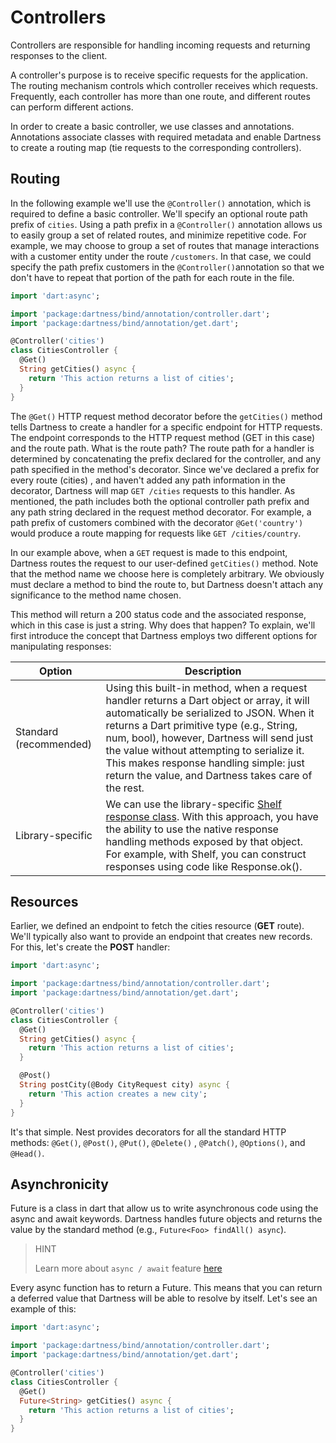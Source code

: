 # Controllers

Controllers are responsible for handling incoming requests and returning responses to the client.

A controller's purpose is to receive specific requests for the application. The routing mechanism controls which
controller receives which requests. Frequently, each controller has more than one route, and different routes can
perform different actions.

In order to create a basic controller, we use classes and annotations. Annotations associate classes with required
metadata and enable Dartness to create a routing map (tie requests to the corresponding controllers).

## Routing

In the following example we'll use the `@Controller()` annotation, which is required to define a basic controller.
We'll
specify an optional route path prefix of `cities`. Using a path prefix in a `@Controller()` annotation
allows us to easily group a set of related routes, and minimize repetitive code. For example, we may choose to group a
set of routes that manage interactions with a customer entity under the route `/customers`. In that case, we could
specify the path prefix customers in the `@Controller()`annotation so that we don't have to repeat that portion of the
path for each route in the file.

```dart
import 'dart:async';

import 'package:dartness/bind/annotation/controller.dart';
import 'package:dartness/bind/annotation/get.dart';

@Controller('cities')
class CitiesController {
  @Get()
  String getCities() async {
    return 'This action returns a list of cities';
  }
}
```

The `@Get()` HTTP request method decorator before the `getCities()` method tells Dartness to create a handler for a
specific
endpoint for HTTP requests. The endpoint corresponds to the HTTP request method (GET in this case) and the route path.
What is the route path? The route path for a handler is determined by concatenating the prefix declared for
the controller, and any path specified in the method's decorator. Since we've declared a prefix for every route (cities)
,
and haven't added any path information in the decorator, Dartness will map `GET /cities` requests to this handler. As
mentioned,
the path includes both the optional controller path prefix and any path string declared in the request method decorator.
For example, a path prefix of customers combined with the decorator `@Get('country')` would produce a route mapping for
requests like `GET /cities/country`.

In our example above, when a `GET` request is made to this endpoint, Dartness routes the request to our user-defined
`getCities()` method. Note that the method name we choose here is completely arbitrary. We obviously must declare a
method to bind the route to, but Dartness doesn't attach any significance to the method name chosen.

This method will return a 200 status code and the associated response, which in this case is just a string. Why does
that happen? To explain, we'll first introduce the concept that Dartness employs two different options for manipulating
responses:

| Option                 | Description                                                                                                                                                                                                                                                                                                                                                                      |
|------------------------|----------------------------------------------------------------------------------------------------------------------------------------------------------------------------------------------------------------------------------------------------------------------------------------------------------------------------------------------------------------------------------|
| Standard (recommended) | Using this built-in method, when a request handler returns a Dart object or array, it will automatically be serialized to JSON. When it returns a Dart primitive type (e.g., String, num, bool), however, Dartness will send just the value without attempting to serialize it. This makes response handling simple: just return the value, and Dartness takes care of the rest. |
| Library-specific       | We can use the library-specific [Shelf response class](https://pub.dev/documentation/shelf/latest/shelf/Response-class.html). With this approach, you have the ability to use the native response handling methods exposed by that object. For example, with Shelf, you can construct responses using code like Response.ok().                                                   |

## Resources

Earlier, we defined an endpoint to fetch the cities resource (**GET** route). We'll typically also want to provide an
endpoint
that creates new records. For this, let's create the **POST** handler:

```dart
import 'dart:async';

import 'package:dartness/bind/annotation/controller.dart';
import 'package:dartness/bind/annotation/get.dart';

@Controller('cities')
class CitiesController {
  @Get()
  String getCities() async {
    return 'This action returns a list of cities';
  }

  @Post()
  String postCity(@Body CityRequest city) async {
    return 'This action creates a new city';
  }
}
```

It's that simple. Nest provides decorators for all the standard HTTP methods: `@Get()`, `@Post()`, `@Put()`, `@Delete()`
, `@Patch()`, `@Options()`, and `@Head()`.

## Asynchronicity

Future is a class in dart that allow us to write asynchronous code using the async and await keywords. Dartness handles
future objects and returns the value by the standard method (e.g., `Future<Foo> findAll() async`).

> HINT
>
> Learn more about `async / await` feature [here](https://dart.dev/codelabs/async-await)

Every async function has to return a Future. This means that you can return a deferred value that Dartness will be able
to resolve by itself. Let's see an example of this:

```dart
import 'dart:async';

import 'package:dartness/bind/annotation/controller.dart';
import 'package:dartness/bind/annotation/get.dart';

@Controller('cities')
class CitiesController {
  @Get()
  Future<String> getCities() async {
    return 'This action returns a list of cities';
  }
}
```